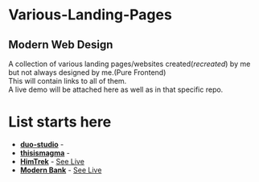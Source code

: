 # Various-Landing-Pages
## Modern Web Design
A collection of various landing pages/websites created(_recreated_) by me but not always designed by me.(Pure Frontend)<br/>
This will contain links to all of them. <br/>
A live demo will be attached here as well as in that specific repo.
# List starts here
* [**duo-studio**](https://github.com/div40/duostudio) -
  <br>
* [**thisismagma**](https://github.com/div40/Magma-Awwards) -
  <br>
* [**HimTrek**](https://github.com/div40/travel-app) - [See Live](https://himtrekdemo.netlify.app/)
  <br>
* [**Modern Bank**](https://github.com/div40/modern-business-landingpage) - [See Live](https://a-modern-bank-app.netlify.app/)
  <br>

